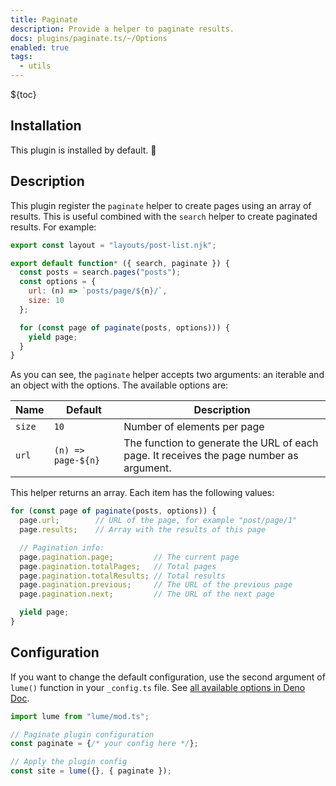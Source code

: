 ```yaml
---
title: Paginate
description: Provide a helper to paginate results.
docs: plugins/paginate.ts/~/Options
enabled: true
tags:
  - utils
---
```


${toc}

## Installation

This plugin is installed by default. 🎉

## Description

This plugin register the `paginate` helper to create pages using an array of
results. This is useful combined with the `search` helper to create paginated
results. For example:

```js
export const layout = "layouts/post-list.njk";

export default function* ({ search, paginate }) {
  const posts = search.pages("posts");
  const options = {
    url: (n) => `posts/page/${n}/`,
    size: 10
  };

  for (const page of paginate(posts, options))) {
    yield page;
  }
}
```

As you can see, the `paginate` helper accepts two arguments: an iterable and an
object with the options. The available options are:

| Name   | Default            | Description                                                                             |
| ------ | ------------------ | --------------------------------------------------------------------------------------- |
| `size` | `10`               | Number of elements per page                                                             |
| `url`  | `(n) => page-${n}` | The function to generate the URL of each page. It receives the page number as argument. |

This helper returns an array. Each item has the following values:

```js
for (const page of paginate(posts, options)) {
  page.url;        // URL of the page, for example "post/page/1"
  page.results;    // Array with the results of this page

  // Pagination info:
  page.pagination.page;         // The current page
  page.pagination.totalPages;   // Total pages
  page.pagination.totalResults; // Total results
  page.pagination.previous;     // The URL of the previous page
  page.pagination.next;         // The URL of the next page

  yield page;
}
```

## Configuration

If you want to change the default configuration, use the second argument of
`lume()` function in your `_config.ts` file. See
[all available options in Deno Doc](https://doc.deno.land/https/deno.land/x/lume/plugins/paginate.ts/~/Options).

```ts
import lume from "lume/mod.ts";

// Paginate plugin configuration
const paginate = {/* your config here */};

// Apply the plugin config
const site = lume({}, { paginate });
```
